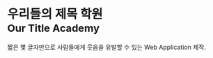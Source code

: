# 우리들의 제목 학원<br/><small>Our Title Academy</small>
짧은 몇 글자만으로 사람들에게 웃음을 유발할 수 있는 Web Application 제작.
